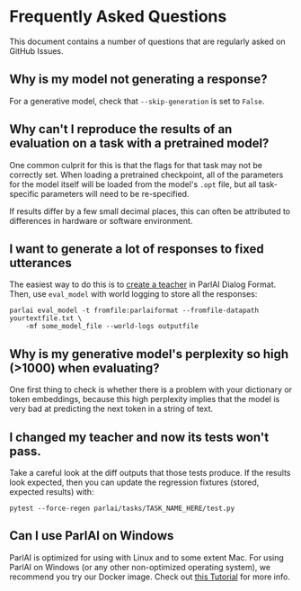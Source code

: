 # Frequently Asked Questions

This document contains a number of questions that are regularly asked on GitHub Issues.

## Why is my model not generating a response?

For a generative model, check that `--skip-generation` is set to `False`.

## Why can't I reproduce the results of an evaluation on a task with a pretrained model?

One common culprit for this is that the flags for that task may not be
correctly set. When loading a pretrained checkpoint, all of the parameters for
the model itself will be loaded from the model's `.opt` file, but all
task-specific parameters will need to be re-specified.

If results differ by a few small decimal places, this can often be attributed
to differences in hardware or software environment.

## I want to generate a lot of responses to fixed utterances

The easiest way to do this is to [create a
teacher](tutorial_task) in ParlAI Dialog Format. Then, use
`eval_model` with world logging to store all the responses:

```
parlai eval_model -t fromfile:parlaiformat --fromfile-datapath yourtextfile.txt \
    -mf some_model_file --world-logs outputfile
```

## Why is my generative model's perplexity so high (>1000) when evaluating?

One first thing to check is whether there is a problem with your dictionary or
token embeddings, because this high perplexity implies that the model is very
bad at predicting the next token in a string of text.

## I changed my teacher and now its tests won't pass.

Take a careful look at the diff outputs that those tests produce. If the results
look expected, then you can update the regression fixtures (stored, expected
results) with:

`pytest --force-regen parlai/tasks/TASK_NAME_HERE/test.py`

## Can I use ParlAI on Windows
ParlAI is optimized for using with Linux and to some extent Mac.
For using ParlAI on Windows (or any other non-optimized operating system),
we recommend you try our Docker image.
Check out [this Tutorial](./tutorial_docker.html) for more info.
